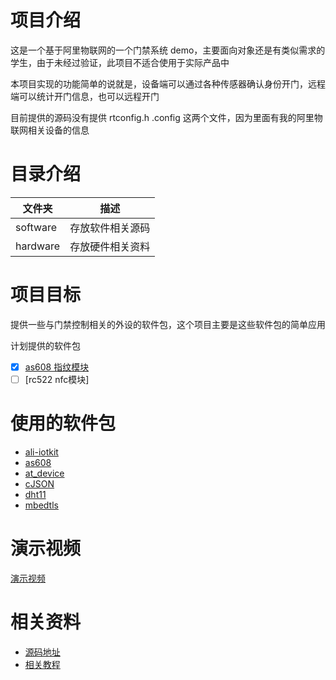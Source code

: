# 项目介绍

这是一个基于阿里物联网的一个门禁系统 demo，主要面向对象还是有类似需求的学生，由于未经过验证，此项目不适合使用于实际产品中

本项目实现的功能简单的说就是，设备端可以通过各种传感器确认身份开门，远程端可以统计开门信息，也可以远程开门

目前提供的源码没有提供 rtconfig.h .config 这两个文件，因为里面有我的阿里物联网相关设备的信息

# 目录介绍

| 文件夹   | 描述             |
| -------- | ---------------- |
| software | 存放软件相关源码 |
| hardware | 存放硬件相关资料 |

# 项目目标

提供一些与门禁控制相关的外设的软件包，这个项目主要是这些软件包的简单应用

计划提供的软件包

+ [x] [as608 指纹模块](https://github.com/greedyhao/as608)
+ [ ] [rc522 nfc模块]

# 使用的软件包

+ [ali-iotkit](https://github.com/RT-Thread-packages/ali-iotkit)
+ [as608](https://github.com/greedyhao/as608)
+ [at_device](https://github.com/RT-Thread-packages/at_device)
+ [cJSON]()
+ [dht11](https://github.com/murphyzhao/dht11_rtt)
+ [mbedtls](https://github.com/RT-Thread-packages/mbedtls)

# 演示视频

[演示视频](https://www.bilibili.com/video/av78722650)

# 相关资料

+ [源码地址](https://github.com/greedyhao/entrance_guard)
+ [相关教程](https://zhuanlan.zhihu.com/c_1179710392883884032)
